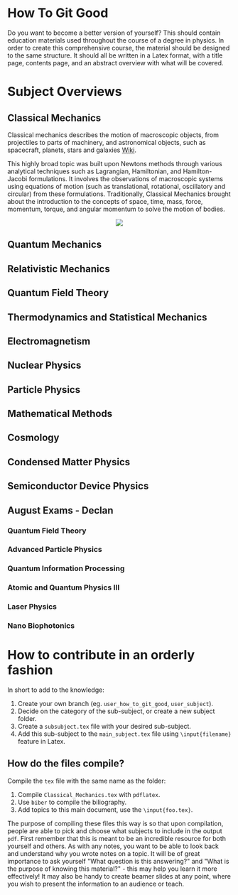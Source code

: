 # How To Git Good
Do you want to become a better version of yourself?
This should contain education materials used throughout the course of a degree in physics.
In order to create this comprehensive course, the material should be designed to the same structure. 
It should all be written in a Latex format, with a title page, contents page, and an abstract overview with what will be covered.  

# Subject Overviews
## Classical Mechanics
Classical mechanics describes the motion of macroscopic objects, 
from projectiles to parts of machinery, and astronomical objects, 
such as spacecraft, planets, stars and galaxies [Wiki](https://en.wikipedia.org/wiki/Classical_mechanics).

This highly broad topic was built upon Newtons methods through various analytical techniques such as Lagrangian, 
Hamiltonian, and Hamilton-Jacobi formulations.
It involves the observations of macroscopic systems using equations of motion 
(such as translational, rotational, oscillatory and circular) from these formulations.
Traditionally, Classical Mechanics brought about the introduction to the concepts of space, time, 
mass, force, momentum, torque, and angular momentum to solve the motion of bodies. 

<p align="center">
  <img src="https://i.pinimg.com/originals/e6/bc/26/e6bc26c7a2617dafea44379d5d236b97.gif"/>
</p>

## Quantum Mechanics
## Relativistic Mechanics
## Quantum Field Theory
## Thermodynamics and Statistical Mechanics 
## Electromagnetism
## Nuclear Physics
## Particle Physics
## Mathematical Methods
## Cosmology
## Condensed Matter Physics
## Semiconductor Device Physics

## August Exams - Declan
### Quantum Field Theory
### Advanced Particle Physics
### Quantum Information Processing
### Atomic and Quantum Physics III
### Laser Physics
### Nano Biophotonics


# How to contribute in an orderly fashion 

In short to add to the knowledge:

1. Create your own branch (eg. `user_how_to_git_good`, `user_subject`).
2. Decide on the category of the sub-subject, or create a new subject folder.
3. Create a `subsubject.tex` file with your desired sub-subject.
4. Add this sub-subject to the `main_subject.tex` file using `\input{filename}` feature in Latex.

## How do the files compile?
Compile the `tex` file with the same name as the folder: 
1. Compile `Classical_Mechanics.tex` with `pdflatex`. 
2. Use `biber` to compile the biliography.
3. Add topics to this main document, use the `\input{foo.tex}`.

The purpose of compiling these files this way is so that upon compilation,
people are able to pick and choose what subjects to include in the output `pdf`.
First remember that this is meant to be an incredible resource for both yourself and others.
As with any notes, you want to be able to look back and understand why you wrote notes on a topic. 
It will be of great importance to ask yourself "What question is this answering?"
and "What is the purpose of knowing this material?" - this may help you learn it more effectively!
It may also be handy to create beamer slides at any point, 
where you wish to present the information to an audience or teach.

